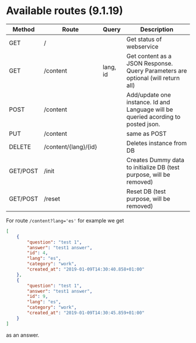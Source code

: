 # Available routes (9.1.19)

| Method   | Route                | Query    | Description                                                                       |
|----------|----------------------|----------|-----------------------------------------------------------------------------------|
| GET      | /                    |          | Get status of webservice                                                          |
| GET      | /content             | lang, id | Get content as a JSON Response. Query Parameters are optional (will return all)   |
| POST     | /content             |          | Add/update one instance. Id and Language will be queried acording to posted json. |
| PUT      | /content             |          | same as POST                                                                      |
| DELETE   | /content/{lang}/{id} |          | Deletes instance from DB                                                          |
| GET/POST | /init                |          | Creates Dummy data to initialize DB (test purpose, will be removed)               |
| GET/POST | /reset               |          | Reset DB (test purpose, will be removed)                                          |

For route `/content?lang='es'` for example we get

```json
[
    {
        "question": "test 1",
        "answer": "test1 answer",
        "id": 4,
        "lang": "es",
        "category": "work",
        "created_at": "2019-01-09T14:30:40.858+01:00"
    },
    {
        "question": "test 1",
        "answer": "test1 answer",
        "id": 9,
        "lang": "es",
        "category": "work",
        "created_at": "2019-01-09T14:30:45.859+01:00"
    }
]
```

as an answer. 

